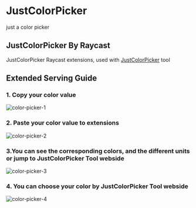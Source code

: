 # JustColorPicker

just a color picker

## JustColorPicker By Raycast

JustColorPicker Raycast extensions, used with [JustColorPicker](https://justcolorpicker.com/) tool

## Extended Serving Guide

### 1. Copy your color value

![color-picker-1]('./metadata/color-picker-1.png')

### 2. Paste your color value to extensions

![color-picker-2]('./metadata/color-picker-2.png')

### 3.You can see the corresponding colors, and the different units or jump to JustColorPicker Tool webside

![color-picker-3]('./metadata/color-picker-3.png')

### 4. You can choose your color by JustColorPicker Tool webside

![color-picker-4]('./metadata/color-picker-4.png')